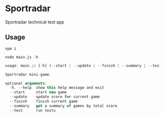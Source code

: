 # Sportradar
Sportradar technical test app

## Usage
`npm i`

`node main.js -h`

```javascript
usage: main.js [-h] (--start | --update | --finish | --summary | --test)

Sportradar mini-game.

optional arguments:
  -h, --help  show this help message and exit
  --start     start new game
  --update    update score for current game
  --finish    finish current game
  --summary   get a summary of games by total score
  --test      run tests

```
